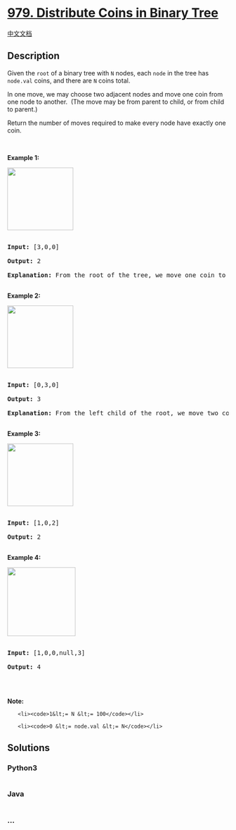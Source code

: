 # [979. Distribute Coins in Binary Tree](https://leetcode.com/problems/distribute-coins-in-binary-tree)

[中文文档](/solution/0900-0999/0979.Distribute%20Coins%20in%20Binary%20Tree/README.md)

## Description
<p>Given the <code>root</code> of a binary tree with <code>N</code> nodes, each <code>node</code>&nbsp;in the tree has <code>node.val</code> coins, and there are <code>N</code> coins total.</p>



<p>In one move, we may choose two adjacent nodes and move one coin from one node to another.&nbsp; (The move may be from parent to child, or from child to parent.)</p>



<p>Return the number of moves required to make every node have exactly one coin.</p>



<p>&nbsp;</p>



<div>

<p><strong>Example 1:</strong></p>



<p><strong><img alt="" src="https://assets.leetcode.com/uploads/2019/01/18/tree1.png" style="width: 150px; height: 142px;" /></strong></p>



<pre>

<strong>Input: </strong><span id="example-input-1-1">[3,0,0]</span>

<strong>Output: </strong><span id="example-output-1">2</span>

<strong>Explanation: </strong>From the root of the tree, we move one coin to its left child, and one coin to its right child.

</pre>



<div>

<p><strong>Example 2:</strong></p>



<p><strong><img alt="" src="https://assets.leetcode.com/uploads/2019/01/18/tree2.png" style="width: 150px; height: 142px;" /></strong></p>



<pre>

<strong>Input: </strong><span id="example-input-2-1">[0,3,0]</span>

<strong>Output: </strong><span id="example-output-2">3</span>

<strong>Explanation: </strong>From the left child of the root, we move two coins to the root [taking two moves].  Then, we move one coin from the root of the tree to the right child.

</pre>



<div>

<p><strong>Example 3:</strong></p>



<p><strong><img alt="" src="https://assets.leetcode.com/uploads/2019/01/18/tree3.png" style="width: 150px; height: 142px;" /></strong></p>



<pre>

<strong>Input: </strong><span id="example-input-3-1">[1,0,2]</span>

<strong>Output: </strong><span id="example-output-3">2</span>

</pre>



<div>

<p><strong>Example 4:</strong></p>



<p><strong><img alt="" src="https://assets.leetcode.com/uploads/2019/01/18/tree4.png" style="width: 155px; height: 156px;" /></strong></p>



<pre>

<strong>Input: </strong><span id="example-input-4-1">[1,0,0,null,3]</span>

<strong>Output: </strong><span id="example-output-4">4</span>

</pre>



<p>&nbsp;</p>



<p><strong><span>Note:</span></strong></p>



<ol>

	<li><code>1&lt;= N &lt;= 100</code></li>

	<li><code>0 &lt;= node.val &lt;= N</code></li>

</ol>

</div>

</div>

</div>

</div>


## Solutions


<!-- tabs:start -->

### **Python3**

```python

```

### **Java**

```java

```

### **...**
```

```

<!-- tabs:end -->